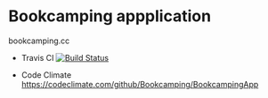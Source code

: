 # Bookcamping appplication

bookcamping.cc

- Travis CI
[![Build Status](https://secure.travis-ci.org/Bookcamping/BookcampingApp.png)](http://travis-ci.org/Bookcamping/BookcampingApp)

- Code Climate
https://codeclimate.com/github/Bookcamping/BookcampingApp

